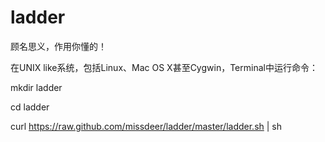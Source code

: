 ladder
======

顾名思义，作用你懂的！

在UNIX like系统，包括Linux、Mac OS X甚至Cygwin，Terminal中运行命令：

mkdir ladder

cd ladder

curl https://raw.github.com/missdeer/ladder/master/ladder.sh | sh
